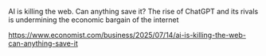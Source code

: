 AI is killing the web. Can anything save it?
The rise of ChatGPT and its rivals is undermining the economic bargain of the internet

https://www.economist.com/business/2025/07/14/ai-is-killing-the-web-can-anything-save-it